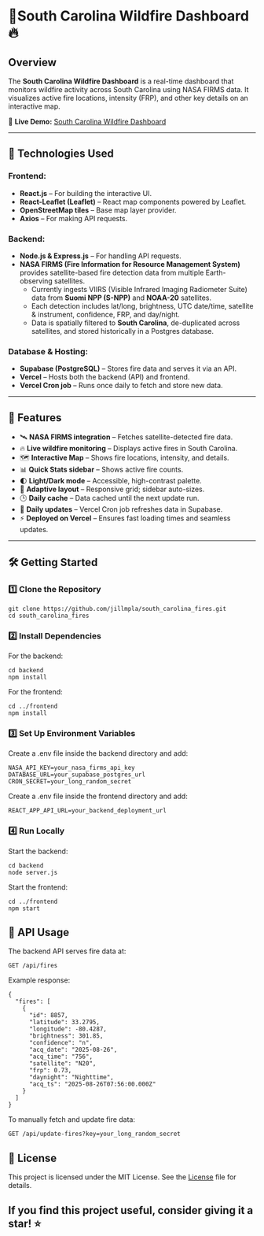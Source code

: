 # 🌲South Carolina Wildfire Dashboard🔥

## Overview
The **South Carolina Wildfire Dashboard** is a real-time dashboard that monitors wildfire activity across South Carolina using NASA FIRMS data. It visualizes active fire locations, intensity (FRP), and other key details on an interactive map.

🚀 **Live Demo:** [South Carolina Wildfire Dashboard](https://southcarolinafires.com/)

---

## 🔧 Technologies Used

### **Frontend:**
- **React.js** – For building the interactive UI.
- **React-Leaflet (Leaflet)** – React map components powered by Leaflet.
- **OpenStreetMap tiles** – Base map layer provider.
- **Axios** – For making API requests.

### **Backend:**
- **Node.js & Express.js** – For handling API requests.
- **NASA FIRMS (Fire Information for Resource Management System)** provides satellite-based fire detection data from multiple Earth-observing satellites.  
    - Currently ingests VIIRS (Visible Infrared Imaging Radiometer Suite) data from **Suomi NPP (S-NPP)** and **NOAA-20** satellites.  
    - Each detection includes lat/long, brightness, UTC date/time, satellite & instrument, confidence, FRP, and day/night.
    - Data is spatially filtered to **South Carolina**, de-duplicated across satellites, and stored historically in a Postgres database.

### **Database & Hosting:**
- **Supabase (PostgreSQL)** – Stores fire data and serves it via an API.
- **Vercel** – Hosts both the backend (API) and frontend.
- **Vercel Cron job** – Runs once daily to fetch and store new data.

---

## 🌟 Features
- 🛰️ **NASA FIRMS integration** – Fetches satellite-detected fire data.
- 🔥 **Live wildfire monitoring** – Displays active fires in South Carolina.
- 🗺️ **Interactive Map** – Shows fire locations, intensity, and details.
- 📊 **Quick Stats sidebar** – Shows active fire counts.
- 🌓 **Light/Dark mode** – Accessible, high-contrast palette.
- 📱 **Adaptive layout** – Responsive grid; sidebar auto-sizes.
- 🕒 **Daily cache** – Data cached until the next update run.
- 🔄 **Daily updates** – Vercel Cron job refreshes data in Supabase.
- ⚡ **Deployed on Vercel** – Ensures fast loading times and seamless updates.

---

## 🛠️ Getting Started

### **1️⃣ Clone the Repository**
```shell
git clone https://github.com/jillmpla/south_carolina_fires.git
cd south_carolina_fires
```
### **2️⃣ Install Dependencies**
For the backend:
```shell
cd backend
npm install
```
For the frontend:
```shell
cd ../frontend
npm install
```
### **3️⃣ Set Up Environment Variables**
Create a .env file inside the backend directory and add:
```shell
NASA_API_KEY=your_nasa_firms_api_key
DATABASE_URL=your_supabase_postgres_url
CRON_SECRET=your_long_random_secret
```
Create a .env file inside the frontend directory and add:
```shell
REACT_APP_API_URL=your_backend_deployment_url
```
### **4️⃣ Run Locally**
Start the backend:
```shell
cd backend
node server.js
```
Start the frontend:
```shell
cd ../frontend
npm start
```
## 📡 API Usage
The backend API serves fire data at:
```shell
GET /api/fires
```
Example response:
```shell
{
  "fires": [
    {
      "id": 8857,
      "latitude": 33.2795,
      "longitude": -80.4287,
      "brightness": 301.85,
      "confidence": "n",
      "acq_date": "2025-08-26",
      "acq_time": "756",
      "satellite": "N20",
      "frp": 0.73,
      "daynight": "Nighttime",
      "acq_ts": "2025-08-26T07:56:00.000Z"
    }
  ]
}
```
To manually fetch and update fire data:
```shell
GET /api/update-fires?key=your_long_random_secret
```

## 📜 License
This project is licensed under the MIT License. See the [License](./LICENSE) file for details.

## If you find this project useful, consider giving it a star! ⭐

